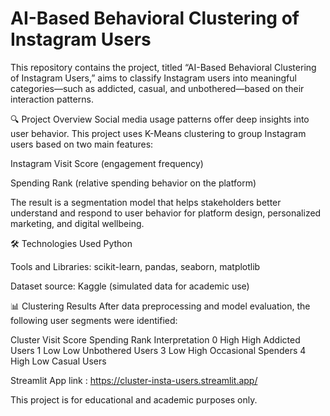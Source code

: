 # AI-Based Behavioral Clustering of Instagram Users
This repository contains the project, titled “AI-Based Behavioral Clustering of Instagram Users,” aims to classify Instagram users into meaningful categories—such as addicted, casual, and unbothered—based on their interaction patterns.

🔍 Project Overview
Social media usage patterns offer deep insights into user behavior. This project uses K-Means clustering to group Instagram users based on two main features:

Instagram Visit Score (engagement frequency)

Spending Rank (relative spending behavior on the platform)

The result is a segmentation model that helps stakeholders better understand and respond to user behavior for platform design, personalized marketing, and digital wellbeing.

🛠️ Technologies Used
Python

Tools and Libraries: scikit-learn, pandas, seaborn, matplotlib

Dataset source: Kaggle (simulated data for academic use)


📊 Clustering Results
After data preprocessing and model evaluation, the following user segments were identified:

Cluster	Visit Score	Spending Rank	Interpretation
0	High	High	Addicted Users
1	Low	Low	Unbothered Users
3	Low	High	Occasional Spenders
4	High	Low	Casual Users

Streamlit App link : https://cluster-insta-users.streamlit.app/

This project is for educational and academic purposes only.

